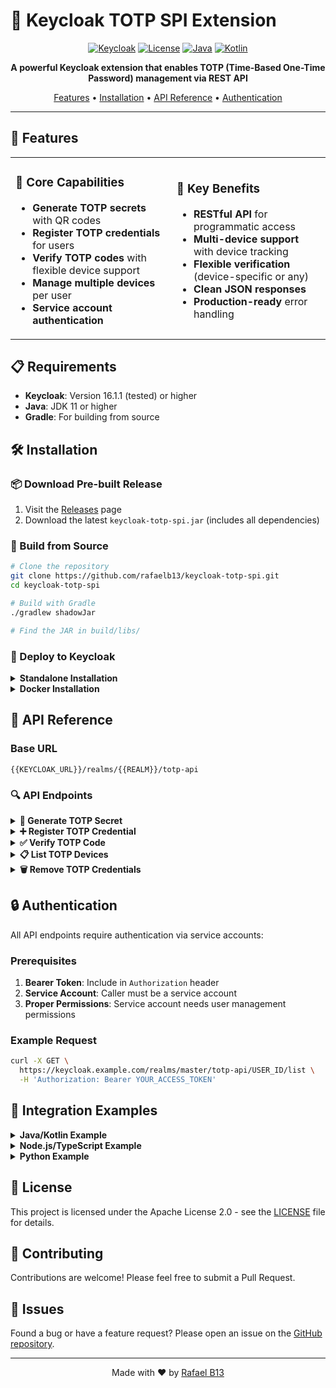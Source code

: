 # 🔐 Keycloak TOTP SPI Extension

<div align="center">

[![Keycloak](https://img.shields.io/badge/Keycloak-16.1.1+-blue.svg)](https://www.keycloak.org/)
[![License](https://img.shields.io/badge/License-Apache%202.0-green.svg)](LICENSE)
[![Java](https://img.shields.io/badge/Java-11+-orange.svg)](https://www.java.com/)
[![Kotlin](https://img.shields.io/badge/Kotlin-1.8.22-purple.svg)](https://kotlinlang.org/)

**A powerful Keycloak extension that enables TOTP (Time-Based One-Time Password) management via REST API**

[Features](#-features) • [Installation](#-installation) • [API Reference](#-api-reference) • [Authentication](#-authentication)

</div>

---

## 🎯 Features

<table>
<tr>
<td>

### 🔑 Core Capabilities
- **Generate TOTP secrets** with QR codes
- **Register TOTP credentials** for users
- **Verify TOTP codes** with flexible device support
- **Manage multiple devices** per user
- **Service account authentication**

</td>
<td>

### 🚀 Key Benefits
- **RESTful API** for programmatic access
- **Multi-device support** with device tracking
- **Flexible verification** (device-specific or any)
- **Clean JSON responses**
- **Production-ready** error handling

</td>
</tr>
</table>

## 📋 Requirements

- **Keycloak**: Version 16.1.1 (tested) or higher
- **Java**: JDK 11 or higher
- **Gradle**: For building from source

## 🛠️ Installation

### 📦 Download Pre-built Release

1. Visit the [Releases](https://github.com/rafaelb13/keycloak-totp-spi/releases) page
2. Download the latest `keycloak-totp-spi.jar` (includes all dependencies)

### 🔨 Build from Source

```bash
# Clone the repository
git clone https://github.com/rafaelb13/keycloak-totp-spi.git
cd keycloak-totp-spi

# Build with Gradle
./gradlew shadowJar

# Find the JAR in build/libs/
```

### 🚀 Deploy to Keycloak

<details>
<summary><b>Standalone Installation</b></summary>

1. Copy the JAR to Keycloak's providers directory:
   ```bash
   cp keycloak-totp-spi.jar ${KEYCLOAK_HOME}/providers/
   ```

2. Build Keycloak with the new extension:
   ```bash
   ${KEYCLOAK_HOME}/bin/kc.sh build
   ```

3. Start Keycloak:
   ```bash
   ${KEYCLOAK_HOME}/bin/kc.sh start
   ```
</details>

<details>
<summary><b>Docker Installation</b></summary>

#### Option 1: Volume Mount
```yaml
services:
  keycloak:
    image: quay.io/keycloak/keycloak:latest
    volumes:
      - ./keycloak-totp-spi-1.0.0-all.jar:/opt/keycloak/providers/keycloak-totp-spi-1.0.0-all.jar
    command: ["start-dev"]
```

#### Option 2: Custom Docker Image
```dockerfile
FROM quay.io/keycloak/keycloak:latest
COPY keycloak-totp-spi.jar /opt/keycloak/providers/
RUN /opt/keycloak/bin/kc.sh build
```
</details>

## 📡 API Reference

### Base URL
```
{{KEYCLOAK_URL}}/realms/{{REALM}}/totp-api
```

### 🔍 API Endpoints

<details>
<summary><b>📱 Generate TOTP Secret</b></summary>

Generate a new TOTP secret and QR code for user registration.

```http
GET /{{USER_ID}}/generate
Authorization: Bearer {{TOKEN}}
```

**Response:**
```json
{
  "encodedSecret": "OFIWESBQGBLFG432HB5G6TTLIVIEGU2O",
  "qrCode": "data:image/png;base64,iVBORw0KGgoAAAANS..."
}
```

- `encodedSecret`: Base32-encoded secret for manual entry
- `qrCode`: Base64-encoded PNG image for QR scanning
</details>

<details>
<summary><b>➕ Register TOTP Credential</b></summary>

Register a TOTP credential for a user after verification.

```http
POST /{{USER_ID}}/register
Authorization: Bearer {{TOKEN}}
Content-Type: application/json

{
  "deviceName": "iPhone 15 Pro",
  "encodedSecret": "OFIWESBQGBLFG432HB5G6TTLIVIEGU2O",
  "initialCode": "123456",
  "overwrite": false
}
```

**Parameters:**
- `deviceName`: Friendly name for the device
- `encodedSecret`: The Base32-encoded secret
- `initialCode`: Current TOTP code for verification
- `overwrite`: If `true`, replaces existing credential with same device name

**Response:**
```json
{
  "message": "TOTP credential registered"
}
```
</details>

<details>
<summary><b>✅ Verify TOTP Code</b></summary>

Verify a TOTP code for authentication.

```http
POST /{{USER_ID}}/verify
Authorization: Bearer {{TOKEN}}
Content-Type: application/json

{
  "deviceName": "iPhone 15 Pro",  // Optional
  "code": "123456"
}
```

**Flexible Verification:**
- **With `deviceName`**: Verifies against specific device only
- **Without `deviceName`**: Verifies against all user's TOTP devices

**Response (Success):**
```json
{
  "message": "TOTP code is valid"
}
```

**Response (Multiple Devices, No deviceName):**
```json
{
  "message": "TOTP code is valid (validated with device: iPhone 15 Pro)"
}
```
</details>

<details>
<summary><b>📋 List TOTP Devices</b></summary>

Get all TOTP devices registered for a user.

```http
GET /{{USER_ID}}/list
Authorization: Bearer {{TOKEN}}
```

**Response:**
```json
{
  "devices": [
    {
      "id": "550e8400-e29b-41d4-a716-446655440000",
      "deviceName": "iPhone 15 Pro",
      "createdDate": 1704067200000
    },
    {
      "id": "6ba7b810-9dad-11d1-80b4-00c04fd430c8",
      "deviceName": "iPad Air",
      "createdDate": 1704153600000
    }
  ],
  "count": 2
}
```
</details>

<details>
<summary><b>🗑️ Remove TOTP Credentials</b></summary>

#### Remove Specific Device
```http
DELETE /{{USER_ID}}/disable/{{CREDENTIAL_ID}}
Authorization: Bearer {{TOKEN}}
```

**Response:**
```json
{
  "message": "TOTP credential removed successfully"
}
```

#### Remove All Devices
```http
DELETE /{{USER_ID}}/disable
Authorization: Bearer {{TOKEN}}
```

**Response:**
```json
{
  "message": "TOTP disabled successfully",
  "removed_credentials": 2
}
```
</details>

## 🔒 Authentication

All API endpoints require authentication via service accounts:

### Prerequisites
1. **Bearer Token**: Include in `Authorization` header
2. **Service Account**: Caller must be a service account
3. **Proper Permissions**: Service account needs user management permissions

### Example Request
```bash
curl -X GET \
  https://keycloak.example.com/realms/master/totp-api/USER_ID/list \
  -H 'Authorization: Bearer YOUR_ACCESS_TOKEN'
```

## 🧩 Integration Examples

<details>
<summary><b>Java/Kotlin Example</b></summary>

```kotlin
// Generate TOTP secret
val response = httpClient.get("$keycloakUrl/realms/$realm/totp-api/$userId/generate") {
    header("Authorization", "Bearer $token")
}

// Register TOTP
val registerRequest = RegisterTOTPRequest(
    deviceName = "Mobile App",
    encodedSecret = secret,
    initialCode = "123456",
    overwrite = false
)

httpClient.post("$keycloakUrl/realms/$realm/totp-api/$userId/register") {
    header("Authorization", "Bearer $token")
    contentType(ContentType.Application.Json)
    setBody(registerRequest)
}
```
</details>

<details>
<summary><b>Node.js/TypeScript Example</b></summary>

```typescript
import axios, { AxiosInstance } from 'axios';

interface TotpApiClient {
  generate(userId: string): Promise<{ encodedSecret: string; qrCode: string }>;
  register(userId: string, data: RegisterData): Promise<{ message: string }>;
  verify(userId: string, data: VerifyData): Promise<{ message: string }>;
  list(userId: string): Promise<{ devices: Device[]; count: number }>;
  disable(userId: string, credentialId?: string): Promise<{ message: string }>;
}

interface RegisterData {
  deviceName: string;
  encodedSecret: string;
  initialCode: string;
  overwrite?: boolean;
}

interface VerifyData {
  code: string;
  deviceName?: string;
}

interface Device {
  id: string;
  deviceName: string;
  createdDate: number;
}

class KeycloakTotpClient implements TotpApiClient {
  private client: AxiosInstance;
  
  constructor(
    private keycloakUrl: string,
    private realm: string,
    private token: string
  ) {
    this.client = axios.create({
      baseURL: `${keycloakUrl}/realms/${realm}/totp-api`,
      headers: {
        'Authorization': `Bearer ${token}`,
        'Content-Type': 'application/json'
      }
    });
  }

  async generate(userId: string) {
    const { data } = await this.client.get(`/${userId}/generate`);
    return data;
  }

  async register(userId: string, registerData: RegisterData) {
    const { data } = await this.client.post(`/${userId}/register`, registerData);
    return data;
  }

  async verify(userId: string, verifyData: VerifyData) {
    const { data } = await this.client.post(`/${userId}/verify`, verifyData);
    return data;
  }

  async list(userId: string) {
    const { data } = await this.client.get(`/${userId}/list`);
    return data;
  }

  async disable(userId: string, credentialId?: string) {
    const endpoint = credentialId 
      ? `/${userId}/disable/${credentialId}`
      : `/${userId}/disable`;
    const { data } = await this.client.delete(endpoint);
    return data;
  }
}

// Usage example
async function setupTotp() {
  const client = new KeycloakTotpClient(
    'https://keycloak.example.com',
    'master',
    'your-access-token'
  );

  try {
    // Generate TOTP secret
    const { encodedSecret, qrCode } = await client.generate('user-123');
    console.log('Secret:', encodedSecret);
    
    // Display QR code to user (in a real app, convert base64 to image)
    // ...
    
    // Register after user scans QR code
    await client.register('user-123', {
      deviceName: 'iPhone 15 Pro',
      encodedSecret,
      initialCode: '123456', // Code from authenticator app
      overwrite: false
    });
    
    // Later: Verify TOTP code
    const verifyResult = await client.verify('user-123', {
      code: '654321'
      // deviceName is optional - if not provided, verifies against all devices
    });
    console.log(verifyResult.message);
    
    // List all devices
    const { devices } = await client.list('user-123');
    console.log(`User has ${devices.length} TOTP devices`);
    
  } catch (error) {
    if (axios.isAxiosError(error)) {
      console.error('API Error:', error.response?.data);
    } else {
      console.error('Error:', error);
    }
  }
}
```
</details>

<details>
<summary><b>Python Example</b></summary>

```python
import requests

# Generate TOTP secret
headers = {"Authorization": f"Bearer {token}"}
response = requests.get(
    f"{keycloak_url}/realms/{realm}/totp-api/{user_id}/generate",
    headers=headers
)

secret_data = response.json()
print(f"Secret: {secret_data['encodedSecret']}")

# Verify TOTP code
verify_data = {"code": "123456"}  # deviceName is optional
response = requests.post(
    f"{keycloak_url}/realms/{realm}/totp-api/{user_id}/verify",
    headers=headers,
    json=verify_data
)
```
</details>

## 📝 License

This project is licensed under the Apache License 2.0 - see the [LICENSE](LICENSE) file for details.

## 🤝 Contributing

Contributions are welcome! Please feel free to submit a Pull Request.

## 🐛 Issues

Found a bug or have a feature request? Please open an issue on the [GitHub repository](https://github.com/rafaelb13/keycloak-totp-spi/issues).

---

<div align="center">
Made with ❤️ by <a href="https://github.com/rafaelb13">Rafael B13</a>
</div>